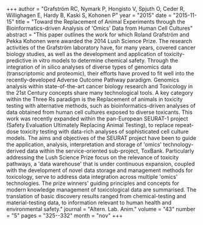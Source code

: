 +++
author = "Grafström RC, Nymark P, Hongisto V, Spjuth O, Ceder R, Willighagen E, Hardy B, Kaski S, Kohonen P"
year = "2015"
date = "2015-11-15"
title = "Toward the Replacement of Animal Experiments through the Bioinformatics-driven Analysis of 'Omics' Data from Human Cell Cultures"
abstract = "This paper outlines the work for which Roland Grafström and Pekka Kohonen were awarded the 2014 Lush Science Prize. The research activities of the Grafström laboratory have, for many years, covered cancer biology studies, as well as the development and application of toxicity-predictive in vitro models to determine chemical safety. Through the integration of in silico analyses of diverse types of genomics data (transcriptomic and proteomic), their efforts have proved to fit well into the recently-developed Adverse Outcome Pathway paradigm. Genomics analysis within state-of-the-art cancer biology research and Toxicology in the 21st Century concepts share many technological tools. A key category within the Three Rs paradigm is the Replacement of animals in toxicity testing with alternative methods, such as bioinformatics-driven analyses of data obtained from human cell cultures exposed to diverse toxicants. This work was recently expanded within the pan-European SEURAT-1 project (Safety Evaluation Ultimately Replacing Animal Testing), to replace repeat-dose toxicity testing with data-rich analyses of sophisticated cell culture models. The aims and objectives of the SEURAT project have been to guide the application, analysis, interpretation and storage of 'omics' technology-derived data within the service-oriented sub-project, ToxBank. Particularly addressing the Lush Science Prize focus on the relevance of toxicity pathways, a 'data warehouse' that is under continuous expansion, coupled with the development of novel data storage and management methods for toxicology, serve to address data integration across multiple 'omics' technologies. The prize winners' guiding principles and concepts for modern knowledge management of toxicological data are summarised. The translation of basic discovery results ranged from chemical-testing and material-testing data, to information relevant to human health and environmental safety."
journal     = "Altern. Lab. Anim."
volume      =  "43"
number      =  "5"
pages       = "325--332"
month       =  "nov"
+++

